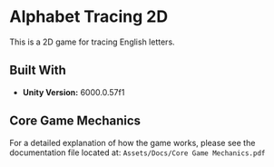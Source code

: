 # Alphabet Tracing 2D

This is a 2D game for tracing English letters.

## Built With

*   **Unity Version:** 6000.0.57f1

## Core Game Mechanics

For a detailed explanation of how the game works, please see the documentation file located at:
`Assets/Docs/Core Game Mechanics.pdf`
